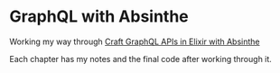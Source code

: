 # GraphQL with Absinthe

Working my way through [Craft GraphQL APIs in Elixir with Absinthe](https://pragprog.com/book/wwgraphql/craft-graphql-apis-in-elixir-with-absinthe)

Each chapter has my notes and the final code after working through it.
